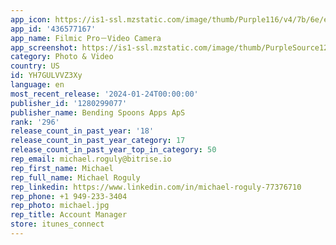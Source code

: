 ```yaml
---
app_icon: https://is1-ssl.mzstatic.com/image/thumb/Purple116/v4/7b/6e/e0/7b6ee058-a7f5-53f1-5a1a-859d09aceebe/AppIcon-0-0-1x_U007emarketing-0-10-0-85-220.png/1024x1024bb.png
app_id: '436577167'
app_name: Filmic Pro－Video Camera
app_screenshot: https://is1-ssl.mzstatic.com/image/thumb/PurpleSource122/v4/6c/2c/70/6c2c70df-1d10-27e7-fc85-cd4b6d8b1fa1/ae0ca2f3-76e0-447f-bd40-38d57a86fce9_FLMC_MetadataRevamp_2688x1242_STILL_EN_v07iPhoneX_v01.jpg/2688x1242bb.png
category: Photo & Video
country: US
id: YH7GULVVZ3Xy
language: en
most_recent_release: '2024-01-24T00:00:00'
publisher_id: '1280299077'
publisher_name: Bending Spoons Apps ApS
rank: '296'
release_count_in_past_year: '18'
release_count_in_past_year_category: 17
release_count_in_past_year_top_in_category: 50
rep_email: michael.roguly@bitrise.io
rep_first_name: Michael
rep_full_name: Michael Roguly
rep_linkedin: https://www.linkedin.com/in/michael-roguly-77376710
rep_phone: +1 949-233-3404
rep_photo: michael.jpg
rep_title: Account Manager
store: itunes_connect
---
```

